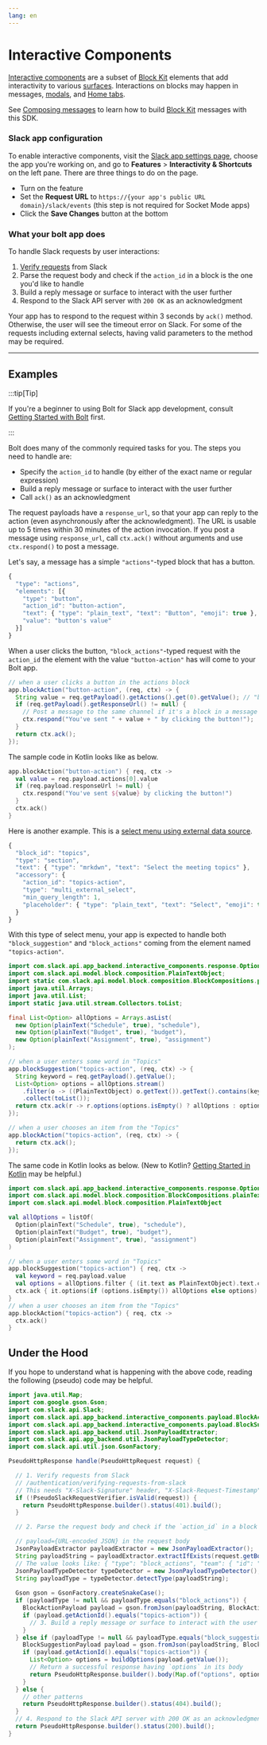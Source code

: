 ```yaml
---
lang: en
---
```


# Interactive Components

[Interactive components](/block-kit/#making-things-interactive) are a subset of [Block Kit](/block-kit/) elements that add interactivity to various [surfaces](/surfaces/). Interactions on blocks may happen in messages, [modals](/tools/java-slack-sdk/guides/modals), and [Home tabs](/tools/java-slack-sdk/guides/app-home).

See [Composing messages](/tools/java-slack-sdk/guides/composing-messages) to learn how to build [Block Kit](/surfaces/) messages with this SDK.

### Slack app configuration

To enable interactive components, visit the [Slack app settings page](http://api.slack.com/apps), choose the app you're working on, and go to **Features** > **Interactivity & Shortcuts** on the left pane. There are three things to do on the page.

* Turn on the feature
* Set the **Request URL** to `https://{your app's public URL domain}/slack/events` (this step is not required for Socket Mode apps)
* Click the **Save Changes** button at the bottom

### What your bolt app does

To handle Slack requests by user interactions:

1. [Verify requests](/authentication/verifying-requests-from-slack) from Slack
1. Parse the request body and check if the `action_id` in a block is the one you'd like to handle
1. Build a reply message or surface to interact with the user further
1. Respond to the Slack API server with `200 OK` as an acknowledgment

Your app has to respond to the request within 3 seconds by `ack()` method. Otherwise, the user will see the timeout error on Slack. For some of the requests including external selects, having valid parameters to the method may be required.

---
## Examples

:::tip[Tip] 

If you're a beginner to using Bolt for Slack app development, consult [Getting Started with Bolt](/tools/java-slack-sdk/guides/getting-started-with-bolt) first.

:::

Bolt does many of the commonly required tasks for you. The steps you need to handle are:

* Specify the `action_id` to handle (by either of the exact name or regular expression)
* Build a reply message or surface to interact with the user further
* Call `ack()` as an acknowledgment

The request payloads have a `response_url`, so that your app can reply to the action (even asynchronously after the acknowledgment). The URL is usable up to 5 times within 30 minutes of the action invocation. If you post a message using `response_url`, call `ctx.ack()` without arguments and use `ctx.respond()` to post a message.

Let's say, a message has a simple `"actions"`-typed block that has a button.

```javascript
{
  "type": "actions",
  "elements": [{
    "type": "button",
    "action_id": "button-action",
    "text": { "type": "plain_text", "text": "Button", "emoji": true },
    "value": "button's value"
  }]
}
```

When a user clicks the button, `"block_actions"`-typed request with the `action_id` the element with the value `"button-action"` has will come to your Bolt app.

```java
// when a user clicks a button in the actions block
app.blockAction("button-action", (req, ctx) -> {
  String value = req.getPayload().getActions().get(0).getValue(); // "button's value"
  if (req.getPayload().getResponseUrl() != null) {
    // Post a message to the same channel if it's a block in a message
    ctx.respond("You've sent " + value + " by clicking the button!");
  }
  return ctx.ack();
});
```

The sample code in Kotlin looks like as below.

```kotlin
app.blockAction("button-action") { req, ctx ->
  val value = req.payload.actions[0].value
  if (req.payload.responseUrl != null) {
    ctx.respond("You've sent ${value} by clicking the button!")
  }
  ctx.ack()
}
```

Here is another example. This is a [select menu using external data source](/reference/block-kit/block-elements/multi-select-menu-element#external_multi_select).

```javascript
{
  "block_id": "topics",
  "type": "section",
  "text": { "type": "mrkdwn", "text": "Select the meeting topics" },
  "accessory": {
    "action_id": "topics-action",
    "type": "multi_external_select",
    "min_query_length": 1,
    "placeholder": { "type": "plain_text", "text": "Select", "emoji": true }
  }
}
```

With this type of select menu, your app is expected to handle both `"block_suggestion"` and `"block_actions"` coming from the element named `"topics-action"`.

```java
import com.slack.api.app_backend.interactive_components.response.Option;
import com.slack.api.model.block.composition.PlainTextObject;
import static com.slack.api.model.block.composition.BlockCompositions.plainText;
import java.util.Arrays;
import java.util.List;
import static java.util.stream.Collectors.toList;

final List<Option> allOptions = Arrays.asList(
  new Option(plainText("Schedule", true), "schedule"),
  new Option(plainText("Budget", true), "budget"),
  new Option(plainText("Assignment", true), "assignment")
);

// when a user enters some word in "Topics"
app.blockSuggestion("topics-action", (req, ctx) -> {
  String keyword = req.getPayload().getValue();
  List<Option> options = allOptions.stream()
    .filter(o -> ((PlainTextObject) o.getText()).getText().contains(keyword))
    .collect(toList());
  return ctx.ack(r -> r.options(options.isEmpty() ? allOptions : options));
});

// when a user chooses an item from the "Topics"
app.blockAction("topics-action", (req, ctx) -> {
  return ctx.ack();
});
```

The same code in Kotlin looks as below. (New to Kotlin? [Getting Started in Kotlin](/tools/java-slack-sdk/guides/getting-started-with-bolt#getting-started-in-kotlin) may be helpful.)

```kotlin
import com.slack.api.app_backend.interactive_components.response.Option
import com.slack.api.model.block.composition.BlockCompositions.plainText // static import
import com.slack.api.model.block.composition.PlainTextObject

val allOptions = listOf(
  Option(plainText("Schedule", true), "schedule"),
  Option(plainText("Budget", true), "budget"),
  Option(plainText("Assignment", true), "assignment")
)

// when a user enters some word in "Topics"
app.blockSuggestion("topics-action") { req, ctx ->
  val keyword = req.payload.value
  val options = allOptions.filter { (it.text as PlainTextObject).text.contains(keyword) }
  ctx.ack { it.options(if (options.isEmpty()) allOptions else options) }
}
// when a user chooses an item from the "Topics"
app.blockAction("topics-action") { req, ctx ->
  ctx.ack()
}
```

## Under the Hood

If you hope to understand what is happening with the above code, reading the following (pseudo) code may be helpful.

```java
import java.util.Map;
import com.google.gson.Gson;
import com.slack.api.Slack;
import com.slack.api.app_backend.interactive_components.payload.BlockActionPayload;
import com.slack.api.app_backend.interactive_components.payload.BlockSuggestionPayload;
import com.slack.api.app_backend.util.JsonPayloadExtractor;
import com.slack.api.app_backend.util.JsonPayloadTypeDetector;
import com.slack.api.util.json.GsonFactory;

PseudoHttpResponse handle(PseudoHttpRequest request) {

  // 1. Verify requests from Slack
  // /authentication/verifying-requests-from-slack
  // This needs "X-Slack-Signature" header, "X-Slack-Request-Timestamp" header, and raw request body
  if (!PseudoSlackRequestVerifier.isValid(request)) {
    return PseudoHttpResponse.builder().status(401).build();
  }

  // 2. Parse the request body and check if the `action_id` in a block is the one you'd like to handle

  // payload={URL-encoded JSON} in the request body
  JsonPayloadExtractor payloadExtractor = new JsonPayloadExtractor();
  String payloadString = payloadExtractor.extractIfExists(request.getBodyAsString());
  // The value looks like: { "type": "block_actions", "team": { "id": "T1234567", ... 
  JsonPayloadTypeDetector typeDetector = new JsonPayloadTypeDetector();
  String payloadType = typeDetector.detectType(payloadString);
  
  Gson gson = GsonFactory.createSnakeCase();
  if (payloadType != null && payloadType.equals("block_actions")) {
    BlockActionPayload payload = gson.fromJson(payloadString, BlockActionPayload.class);
    if (payload.getActionId().equals("topics-action")) {
      // 3. Build a reply message or surface to interact with the user further
    }
  } else if (payloadType != null && payloadType.equals("block_suggestion")) {
    BlockSuggestionPayload payload = gson.fromJson(payloadString, BlockSuggestionPayload.class);
    if (payload.getActionId().equals("topics-action")) {
      List<Option> options = buildOptions(payload.getValue());
      // Return a successful response having `options` in its body
      return PseudoHttpResponse.builder().body(Map.of("options", options)).status(200).build();
    }
  } else {
    // other patterns
    return PseudoHttpResponse.builder().status(404).build();
  }
  // 4. Respond to the Slack API server with 200 OK as an acknowledgment
  return PseudoHttpResponse.builder().status(200).build();
}
```
